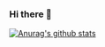 ### Hi there 👋

[![Anurag's github stats](https://github-readme-stats.vercel.app/api?username=iamyours)](https://github.com/anuraghazra/github-readme-stats)
